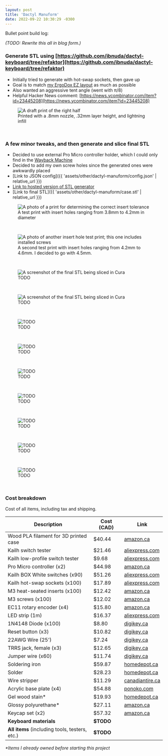 ```yaml
---
layout: post
title: 'Dactyl Manuform'
date: 2022-09-22 10:30:29 -0300
---
```


Bullet point build log:

_(TODO: Rewrite this all in blog form.)_

### Generate STL using [https://github.com/ibnuda/dactyl-keyboard/tree/refaktor](https://github.com/ibnuda/dactyl-keyboard/tree/refaktor)

- Initially tried to generate with hot-swap sockets, then gave up
- Goal is to match [my ErgoDox EZ layout](https://github.com/qmk/qmk_firmware/blob/master/keyboards/ergodox_ez/keymaps/nfriend/readme.md) as much as possible
- Also wanted an aggressive tent angle (went with π/8)
- Helpful Hacker News comment: [https://news.ycombinator.com/item?id=23445208](https://news.ycombinator.com/item?id=23445208)

<figure>
    <img src="{{ 'assets/img/dactyl-manuform/draft.jpg' | relative_url }}" alt="A draft print of the right half" />
    <figcaption>Printed with a .8mm nozzle, .32mm layer height, and lightning infill</figcaption>
</figure>
<br>

### A few minor tweaks, and then generate and slice final STL

- Decided to use external Pro Micro controller holder, which I could only find in the [Wayback Machine](https://web.archive.org/web/20220607031910/https://dactyl.siskam.link/loligagger-external-holder-promicro-v2.stl)
- Decided to add my own screw holes since the generated ones were awkwardly placed
- [Link to JSON config]({{ 'assets/other/dactyl-manuform/config.json' | relative_url }})
- [Link to hosted version of STL generator](https://dactyl.mbugert.de/)
- [Link to final STL]({{ 'assets/other/dactyl-manuform/case.stl' | relative_url }})

<figure>
    <img src="{{ 'assets/img/dactyl-manuform/insert_tester.jpg' | relative_url }}" alt="A photo of a print for determining the correct insert tolerance" />
    <figcaption>A test print with insert holes ranging from 3.8mm to 4.2mm in diameter</figcaption>
</figure>
<br>

<figure>
    <img src="{{ 'assets/img/dactyl-manuform/insert_tester_after.jpg' | relative_url }}" alt="A photo of another insert hole test print; this one includes installed screws" />
    <figcaption>A second test print with insert holes ranging from 4.2mm to 4.6mm. I decided to go with 4.5mm.</figcaption>
</figure>
<br>

<figure>
    <img src="{{ 'assets/img/dactyl-manuform/cura.jpg' | relative_url }}" alt="A screenshot of the final STL being sliced in Cura" />
    <figcaption>TODO</figcaption>
</figure>
<br>

<figure>
    <img src="{{ 'assets/img/dactyl-manuform/cura-2.jpg' | relative_url }}" alt="A screenshot of the final STL being sliced in Cura" />
    <figcaption>TODO</figcaption>
</figure>
<br>

<figure>
    <img src="{{ 'assets/img/dactyl-manuform/switch_tester.jpg' | relative_url }}" alt="TODO" />
    <figcaption>TODO</figcaption>
</figure>
<br>

<figure>
    <img src="{{ 'assets/img/dactyl-manuform/insert_installed.jpg' | relative_url }}" alt="TODO" />
    <figcaption>TODO</figcaption>
</figure>
<br>

<figure>
    <img src="{{ 'assets/img/dactyl-manuform/on_print_bed.jpg' | relative_url }}" alt="TODO" />
    <figcaption>TODO</figcaption>
</figure>
<br>

<figure>
    <img src="{{ 'assets/img/dactyl-manuform/printed_no_sanding.jpg' | relative_url }}" alt="TODO" />
    <figcaption>TODO</figcaption>
</figure>
<br>

<figure>
    <img src="{{ 'assets/img/dactyl-manuform/kailh_hot_swap_socket.jpg' | relative_url }}" alt="TODO" />
    <figcaption>TODO</figcaption>
</figure>
<br>

<figure>
    <img src="{{ 'assets/img/dactyl-manuform/sanded_side.jpg' | relative_url }}" alt="TODO" />
    <figcaption>TODO</figcaption>
</figure>
<br>

<figure>
    <img src="{{ 'assets/img/dactyl-manuform/sanded_top.jpg' | relative_url }}" alt="TODO" />
    <figcaption>TODO</figcaption>
</figure>
<br>

### Cost breakdown

Cost of all items, including tax and shipping.

| Description                                    | Cost (CAD) | Link                                                                                                                                                                  |
| ---------------------------------------------- | ---------- | --------------------------------------------------------------------------------------------------------------------------------------------------------------------- |
| Wood PLA filament for 3D printed case          | $40.44     | [amazon.ca](https://a.co/d/eUWep4w)                                                                                                                                   |
| Kailh switch tester                            | $21.46     | [aliexpress.com](https://www.aliexpress.com/item/32898546644.html)                                                                                                    |
| Kailh low-profile switch tester                | $9.68      | [aliexpress.com](https://www.aliexpress.com/item/4001204818828.html)                                                                                                  |
| Pro Micro controller (x2)                      | $44.98     | [amazon.ca](https://a.co/d/1GsSJXg)                                                                                                                                   |
| Kailh BOX White switches (x90)                 | $51.26     | [aliexpress.com](https://www.aliexpress.com/item/1005004522909300.html)                                                                                               |
| Kailh hot-swap sockets (x100)                  | $17.89     | [aliexpress.com](https://www.aliexpress.com/item/4001051840976.html)                                                                                                  |
| M3 heat-seated inserts (x100)                  | $12.42     | [amazon.ca](https://a.co/d/6wMZmwo)                                                                                                                                   |
| M3 screws (x100)                               | $12.02     | [amazon.ca](https://a.co/d/enX1CBA)                                                                                                                                   |
| EC11 rotary encoder (x4)                       | $15.80     | [amazon.ca](https://a.co/d/eAp729Y)                                                                                                                                   |
| LED strip (1m)                                 | $16.37     | [aliexpress.com](https://www.aliexpress.com/item/32682015405.html)                                                                                                    |
| 1N4148 Diode (x100)                            | $8.80      | [digikey.ca](https://www.digikey.ca/en/products/detail/onsemi/1N4148/458603)                                                                                          |
| Reset button (x3)                              | $10.82     | [digikey.ca](https://www.digikey.ca/en/products/detail/e-switch/PS1057ABLK/46305)                                                                                     |
| 22AWG Wire (25')                               | $7.24      | [digikey.ca](https://www.digikey.ca/en/products/detail/sparkfun-electronics/PRT-08866/6833926)                                                                        |
| TRRS jack, female (x3)                         | $12.65     | [digikey.ca](https://www.digikey.ca/en/products/detail/switchcraft-inc/35RASMT5CHNTRX/16569698)                                                                       |
| Jumper wire (x60)                              | $11.74     | [digikey.ca](https://www.digikey.ca/en/products/detail/sparkfun-electronics/PRT-12796/5993861)                                                                        |
| Soldering iron                                 | $59.87     | [homedepot.ca](https://www.homedepot.ca/product/1001649527)                                                                                                           |
| Solder                                         | $28.23     | [homedepot.ca](https://www.homedepot.ca/product/1001652943)                                                                                                           |
| Wire stripper                                  | $11.29     | [canadiantire.ca](https://www.canadiantire.ca/en/pdp/mastercraft-20-30-gauge-wire-stripper-comfort-grip-handles-high-carbon-heat-treated-steel-0584508p.html?loc=plp) |
| Acrylic base plate (x4)                        | $54.88     | [ponoko.com](https://www.ponoko.com/)                                                                                                                                 |
| Gel wood stain\*                               | $19.93     | [homedepot.ca](https://www.homedepot.ca/product/1000844900)                                                                                                           |
| Glossy polyurethane\*                          | $27.11     | [amazon.ca](https://a.co/d/do2gUQm)                                                                                                                                   |
| Keycap set (x2)                                | $57.32     | [amazon.ca](https://www.amazon.ca/gp/product/B0B3QQ2468)                                                                                                              |
| **Keyboard materials**                         | **$TODO**  |                                                                                                                                                                       |
| **All items** (including tools, testers, etc.) | **$TODO**  |                                                                                                                                                                       |

_\*Items I already owned before starting this project_
<br>
